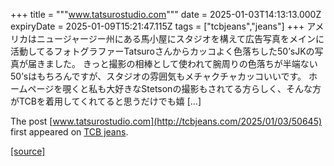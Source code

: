 +++
title = """www.tatsurostudio.com"""
date = 2025-01-03T14:13:13.000Z
expiryDate = 2025-01-09T15:21:47.115Z
tags = ["tcbjeans","jeans"]
+++
アメリカはニュージャージー州にある馬小屋にスタジオを構えて広告写真をメインに活動してるフォトグラファーTatsuroさんからカッコよく色落ちした50’sJKの写真が届きました。 きっと撮影の相棒として使われて腕周りの色落ちが半端ない50’sはもちろんですが、スタジオの雰囲気もメチャクチャカッコいいです。 ホームページを覗くと私も大好きなStetsonの撮影もされてる方らしく、そんな方がTCBを着用してくれてると思うだけでも嬉 \[…\]

The post [www.tatsurostudio.com](http://tcbjeans.com/2025/01/03/50645) first appeared on [TCB jeans](http://tcbjeans.com).

[[source]](http://tcbjeans.com/2025/01/03/50645)
